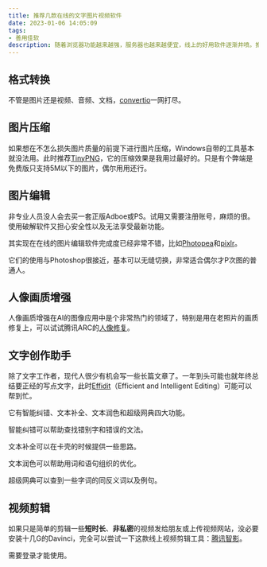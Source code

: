 ```yaml
---
title: 推荐几款在线的文字图片视频软件
date: 2023-01-06 14:05:09
tags:
- 善用佳软
description: 随着浏览器功能越来越强，服务器也越来越便宜，线上的好用软件逐渐井喷。推荐几款在线的文字图片视频相关软件
---
```

## 格式转换
不管是图片还是视频、音频、文档，[convertio](https://convertio.co/)一网打尽。

## 图片压缩
如果想在不怎么损失图片质量的前提下进行图片压缩，Windows自带的工具基本就没法用。此时推荐[TinyPNG](https://tinypng.com/)，它的压缩效果是我用过最好的。只是有个弊端是免费版只支持5M以下的图片，偶尔用用还行。

## 图片编辑
非专业人员没人会去买一套正版Adboe或PS。试用又需要注册账号，麻烦的很。使用破解软件又担心安全性以及无法享受最新功能。

其实现在在线的图片编辑软件完成度已经非常不错，比如[Photopea](https://www.photopea.com/)和[pixlr](https://pixlr.com/)。

它们的使用与Photoshop很接近，基本可以无缝切换，非常适合偶尔才P次图的普通人。

## 人像画质增强
人像画质增强在AI的图像应用中是个非常热门的领域了，特别是用在老照片的画质修复上，可以试试腾讯ARC的[人像修复](https://arc.tencent.com/zh/ai-demos/faceRestoration)。

## 文字创作助手
除了文字工作者，现代人很少有机会写一些长篇文章了。一年到头可能也就年终总结要正经的写点文字，此时[Effidit](https://effidit.qq.com/demo)（Efficient and Intelligent Editing）可能可以帮到忙。

它有智能纠错、文本补全、文本润色和超级网典四大功能。

智能纠错可以帮助查找错别字和错误的文法。

文本补全可以在卡壳的时候提供一些思路。

文本润色可以帮助用词和语句组织的优化。

超级网典可以查到一些字词的同反义词以及例句。

## 视频剪辑
如果只是简单的剪辑一些**短时长**、**非私密**的视频发给朋友或上传视频网站，没必要安装十几G的Davinci，完全可以尝试一下这款线上视频剪辑工具：[腾讯智影](https://zenvideo.qq.com/)。

需要登录才能使用。
